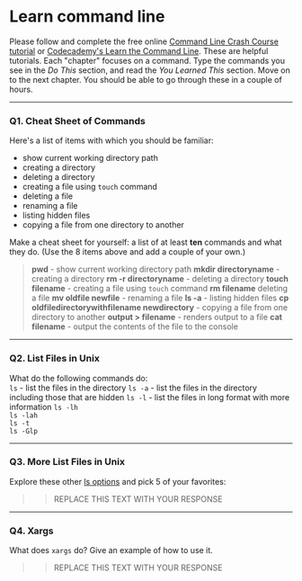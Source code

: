 # Learn command line

Please follow and complete the free online [Command Line Crash Course
tutorial](https://web.archive.org/web/20160708171659/http://cli.learncodethehardway.org/book/) or [Codecademy's Learn the Command Line](https://www.codecademy.com/learn/learn-the-command-line). These are helpful tutorials. Each "chapter" focuses on a command. Type the commands you see in the _Do This_ section, and read the _You Learned This_ section. Move on to the next chapter. You should be able to go through these in a couple of hours.

---

### Q1.  Cheat Sheet of Commands  

Here's a list of items with which you should be familiar:  
* show current working directory path
* creating a directory
* deleting a directory
* creating a file using `touch` command
* deleting a file
* renaming a file
* listing hidden files
* copying a file from one directory to another

Make a cheat sheet for yourself: a list of at least **ten** commands and what they do.  (Use the 8 items above and add a couple of your own.)  
 
>__pwd__ - show current working directory path
>__mkdir directoryname__ - creating a directory
>__rm -r directoryname__ - deleting a directory
>__touch filename__ - creating a file using `touch` command
>__rm filename__ deleting a file
>__mv oldfile newfile__ - renaming a file
>__ls -a__ - listing hidden files
>__cp oldfiledirectorywithfilename newdirectory__ - copying a file from one directory to another
>__output > filename__ - renders output to a file
>__cat filename__ - output the contents of the file to the console
 

---

### Q2.  List Files in Unix   

What do the following commands do:  
`ls`  - list the files in the directory
`ls -a`  - list the files in the directory including those that are hidden
`ls -l`  - list the files in long format with more information
`ls -lh`  
`ls -lah`  
`ls -t`  
`ls -Glp`  

---

### Q3.  More List Files in Unix  

Explore these other [ls options](http://www.techonthenet.com/unix/basic/ls.php) and pick 5 of your favorites:

> > REPLACE THIS TEXT WITH YOUR RESPONSE

---

### Q4.  Xargs   

What does `xargs` do? Give an example of how to use it.

> > REPLACE THIS TEXT WITH YOUR RESPONSE

 

